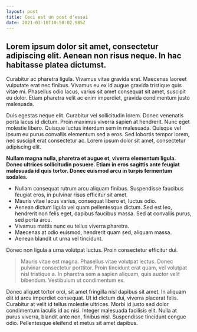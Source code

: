 ```yaml
---
layout: post
title: Ceci est un post d'essai
date: 2021-03-10T10:50:02.985Z
---
```

## Lorem ipsum dolor sit amet, consectetur adipiscing elit. Aenean non risus neque. In hac habitasse platea dictumst. 

Curabitur ac pharetra ligula. Vivamus vitae gravida erat. Maecenas laoreet vulputate erat nec finibus. Vivamus eu ex id augue gravida tristique quis vitae mi. Phasellus odio lacus, varius sit amet consequat sit amet, suscipit eu dolor. Etiam pharetra velit ac enim imperdiet, gravida condimentum justo malesuada.

Duis egestas neque elit. Curabitur vel sollicitudin lorem. Donec venenatis porta lacus id dictum. Proin maximus viverra sapien at hendrerit. Nunc eget molestie libero. Quisque luctus interdum sem in malesuada. Quisque vel ipsum eu purus convallis elementum sed a eros. Sed lobortis tempor lorem, nec suscipit erat consectetur ac. Lorem ipsum dolor sit amet, consectetur adipiscing elit.

**Nullam magna nulla, pharetra et augue et, viverra elementum ligula. Donec ultrices sollicitudin posuere. Etiam in eros sagittis ante feugiat malesuada id quis tortor. Donec euismod arcu in turpis fermentum sodales.** 

* Nullam consequat rutrum arcu aliquam finibus. Suspendisse faucibus feugiat eros, in pulvinar risus efficitur sit amet. 
* Mauris vitae lacus varius, consequat libero et, luctus odio. 
* Aenean dictum ligula vel quam pellentesque dictum. Sed est leo, hendrerit non felis eget, dapibus faucibus massa. Sed at convallis purus, sed porta arcu. 
* Vivamus mattis nunc eu tellus viverra pharetra. 
* Maecenas at odio euismod, hendrerit quam sed, aliquam massa. 
* Aenean blandit ut urna vel tincidunt. 

Donec non ligula a urna volutpat luctus. Proin consectetur efficitur dui.

> Mauris vitae est magna. Phasellus vitae volutpat lectus. Donec pulvinar consectetur porttitor. Proin tincidunt erat quam, vel volutpat nisl tristique a. In pharetra sem a sapien aliquam, quis auctor velit bibendum. Vestibulum ut condimentum ex. 

Donec aliquet tortor orci, sit amet fringilla nisl dapibus sit amet. In aliquam elit id arcu imperdiet consequat. Ut id dictum dui, viverra placerat felis. Curabitur at velit id tellus molestie ultrices. Morbi id justo sed dolor condimentum iaculis id ac nisi. Integer malesuada facilisis elit. Nulla at purus viverra, blandit ante non, finibus nisl. Suspendisse tincidunt congue odio. Pellentesque eleifend et metus sit amet dapibus.